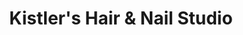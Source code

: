 ---
title: "Kistler's Hair & Nail Studio"
url: /orange/kistlers-hair-und-nail-studio/
shop: Friseur
---